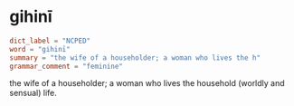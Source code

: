 # gihinī

``` toml
dict_label = "NCPED"
word = "gihinī"
summary = "the wife of a householder; a woman who lives the h"
grammar_comment = "feminine"
```

the wife of a householder; a woman who lives the household (worldly and sensual) life.

